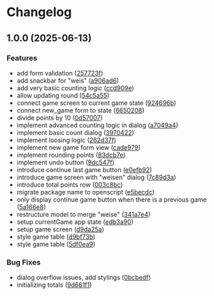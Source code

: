 # Changelog

## 1.0.0 (2025-06-13)


### Features

* add form validation ([257723f](https://github.com/stampaaaron/molotov_jass_counter/commit/257723ff20c158b01261d3364f6301fa7805b636))
* add snackbar for "weis" ([a906ad6](https://github.com/stampaaaron/molotov_jass_counter/commit/a906ad60acdba9caaf3c33ae8a97a36393ccb1ca))
* add very basic counting logic ([ccd909e](https://github.com/stampaaaron/molotov_jass_counter/commit/ccd909e276c01e154d9cb8657eed6347960b92c0))
* allow updating round ([54c5a55](https://github.com/stampaaaron/molotov_jass_counter/commit/54c5a5526f553b317b3717ecd97cc7c15bf8a97e))
* connect game screen to current game state ([924696b](https://github.com/stampaaaron/molotov_jass_counter/commit/924696b4097b3eda0380512a3cb9451e448fa832))
* connect new_game form to state ([6650208](https://github.com/stampaaaron/molotov_jass_counter/commit/6650208ed4c96e0e50ba317c4ba8f487075b0ccf))
* divide points by 10 ([0d57007](https://github.com/stampaaaron/molotov_jass_counter/commit/0d57007c720881e19385f3c1387b81a4cbd84a7c))
* implement advanced counting logic in dialog ([a7049a4](https://github.com/stampaaaron/molotov_jass_counter/commit/a7049a4d435ca5bbc3ac24e95854e8409e511f1b))
* implement basic count dialog ([3970422](https://github.com/stampaaaron/molotov_jass_counter/commit/3970422c223edeedff4ee668fa4a0bf80f5651ac))
* implement loosing logic ([262d37f](https://github.com/stampaaaron/molotov_jass_counter/commit/262d37f660d353046f1335dc7a0334f02ad469a0))
* implement new game form view ([cade979](https://github.com/stampaaaron/molotov_jass_counter/commit/cade9794150f5d538154ffa9dfcf61e5e5017141))
* implement rounding points ([83dcb7e](https://github.com/stampaaaron/molotov_jass_counter/commit/83dcb7e7691f40f271aae367228c7d475d4f68dc))
* implement undo button ([9dc547f](https://github.com/stampaaaron/molotov_jass_counter/commit/9dc547f2e630afc0046033af5741613684db0fb9))
* introduce continue last game button ([e0efb92](https://github.com/stampaaaron/molotov_jass_counter/commit/e0efb9292a577f38a24123c65dd076507255677b))
* introduce game screen with "weisen" dialog ([7c89d3a](https://github.com/stampaaaron/molotov_jass_counter/commit/7c89d3a95db83353e93a7d0236026e471a9da209))
* introduce total points row ([003c8bc](https://github.com/stampaaaron/molotov_jass_counter/commit/003c8bc6dcb5398a0e3ba75bed14201265eec5c3))
* migrate package name to openscript ([e5becdc](https://github.com/stampaaaron/molotov_jass_counter/commit/e5becdcfd161035f5e6aec5da8722a77a2a7f3e0))
* only display continue game button when there is a previous game ([5a166e8](https://github.com/stampaaaron/molotov_jass_counter/commit/5a166e85b3f42974661ef95d579dd8a488a0d6cc))
* restructure model to merge "weise" ([341a7e4](https://github.com/stampaaaron/molotov_jass_counter/commit/341a7e4ef54cb02526438c707576d13cc788a43c))
* setup currentGame app state ([edb3a90](https://github.com/stampaaaron/molotov_jass_counter/commit/edb3a90345220ddffd89aa63b7174f2425479e9a))
* setup game screen ([d9da25a](https://github.com/stampaaaron/molotov_jass_counter/commit/d9da25ab5920fe4bfb4f409ad78953e23c3fda0c))
* style game table ([d9bf73b](https://github.com/stampaaaron/molotov_jass_counter/commit/d9bf73bb3186b409bb3cba139b9bf6d665b04294))
* style game table ([5df0ea9](https://github.com/stampaaaron/molotov_jass_counter/commit/5df0ea9826521dc51ddd683e8c0368bd41cc6533))


### Bug Fixes

* dialog overflow issues, add stylings ([0bcbedf](https://github.com/stampaaaron/molotov_jass_counter/commit/0bcbedfe1a41b0c3da0b9c4fb8dbec5c60743cae))
* initializing totals ([9d661f1](https://github.com/stampaaaron/molotov_jass_counter/commit/9d661f10a18fbaee79027b43eda09c4daa65b4ae))
